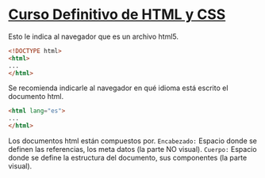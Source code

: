 # [Curso Definitivo de HTML y CSS](https://platzi.com/cursos/html-css/)

Esto le indica al navegador que es un archivo html5.
```html
<!DOCTYPE html>
<html>
...
</html>
```
Se recomienda indicarle al navegador en qué idioma está escrito el documento html.
```html
<html lang="es">
...
</html>
```
Los documentos html están compuestos por.
`Encabezado:` Espacio donde se definen las referencias, los meta datos (la parte NO visual).
`Cuerpo:` Espacio donde se define la estructura del documento, sus componentes (la parte visual).
